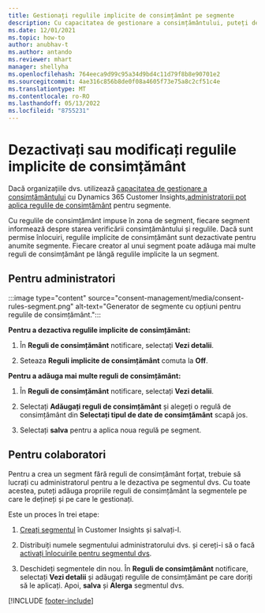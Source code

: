 ```yaml
---
title: Gestionați regulile implicite de consimțământ pe segmente
description: Cu capacitatea de gestionare a consimțământului, puteți dezactiva sau modifica regulile implicite de consimțământ dacă sunt activate suprascrierile.
ms.date: 12/01/2021
ms.topic: how-to
author: anubhav-t
ms.author: antando
ms.reviewer: mhart
manager: shellyha
ms.openlocfilehash: 764eeca9d99c95a34d9bd4c11d79f8b8e90701e2
ms.sourcegitcommit: 4ae316c856b8de0f08a4605f73e75a8c2cf51c4e
ms.translationtype: MT
ms.contentlocale: ro-RO
ms.lasthandoff: 05/13/2022
ms.locfileid: "8755231"
---
```

# <a name="disable-or-change-default-consent-rules"></a>Dezactivați sau modificați regulile implicite de consimțământ

Dacă organizațiile dvs. utilizează [capacitatea de gestionare a consimțământului](consent-management/overview.md) cu Dynamics 365 Customer Insights,[administratorii pot aplica regulile de consimțământ](activate-consent.md) pentru segmente. 

Cu regulile de consimțământ impuse în zona de segment, fiecare segment informează despre starea verificării consimțământului și regulile. Dacă sunt permise înlocuiri, regulile implicite de consimțământ sunt dezactivate pentru anumite segmente. Fiecare creator al unui segment poate adăuga mai multe reguli de consimțământ pe lângă regulile implicite la un segment. 

## <a name="for-administrators"></a>Pentru administratori

:::image type="content" source="consent-management/media/consent-rules-segment.png" alt-text="Generator de segmente cu opțiuni pentru regulile de consimțământ.":::

**Pentru a dezactiva regulile implicite de consimțământ:**

1. În **Reguli de consimțământ** notificare, selectați **Vezi detalii**. 

1. Seteaza **Reguli implicite de consimțământ** comuta la **Off**.

**Pentru a adăuga mai multe reguli de consimțământ:**

1. În **Reguli de consimțământ** notificare, selectați **Vezi detalii**. 

1. Selectați **Adăugați reguli de consimțământ** și alegeți o regulă de consimțământ din **Selectați tipul de date de consimțământ** scapă jos.

1. Selectați **salva** pentru a aplica noua regulă pe segment.

## <a name="for-contributors"></a>Pentru colaboratori

Pentru a crea un segment fără reguli de consimțământ forțat, trebuie să lucrați cu administratorul pentru a le dezactiva pe segmentul dvs. Cu toate acestea, puteți adăuga propriile reguli de consimțământ la segmentele pe care le dețineți și pe care le gestionați.

Este un proces în trei etape: 
1. [Creați segmentul](segments.md) în Customer Insights și salvați-l. 

1. Distribuiți numele segmentului administratorului dvs. și cereți-i să o facă [activați înlocuirile pentru segmentul dvs](activate-consent.md). 

1. Deschideți segmentele din nou. În **Reguli de consimțământ** notificare, selectați **Vezi detalii** și adăugați regulile de consimțământ pe care doriți să le aplicați. Apoi, **salva** și **Alerga** segmentul dvs.



[!INCLUDE [footer-include](includes/footer-banner.md)] 
